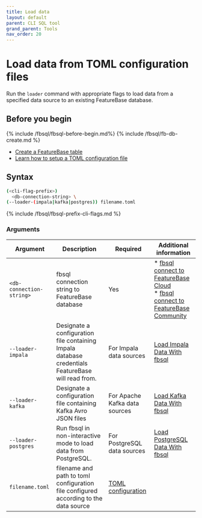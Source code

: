 ```yaml
---
title: Load data
layout: default
parent: CLI SQL tool
grand_parent: Tools
nav_order: 20
---
```


# Load data from TOML configuration files

Run the `loader` command with appropriate flags to load data from a specified data source to an existing FeatureBase database.

## Before you begin

{% include /fbsql/fbsql-before-begin.md%}
{% include /fbsql/fb-db-create.md %}
* [Create a FeatureBase table](/docs/sql-guide/statements/statement-table-create)
* [Learn how to setup a TOML configuration file]()

## Syntax

```sh
(<cli-flag-prefix>)
  <db-connection-string> \
(--loader-(impala|kafka|postgres)) filename.toml
```

{% include /fbsql/fbsql-prefix-cli-flags.md %}

### Arguments

| Argument | Description | Required | Additional information |
|---|---|---|---|
| `<db-connection-string>` | fbsql connection string to FeatureBase database | Yes | * [fbsql connect to FeatureBase Cloud](/docs/tools/fbsql/fbsql-connect-cloud-db)<br/>* [fbsql connect to FeatureBase Community](/docs/tools/fbsql/fbsql-connect-com-db) |
| `--loader-impala` | Designate a configuration file containing Impala database credentials FeatureBase will read from. | For Impala data sources | [Load Impala Data With fbsql](/docs/tools/fbsql/fbsql-loaders-impala) |
| `--loader-kafka` | Designate a configuration file containing Kafka Avro JSON files | For Apache Kafka data sources | [Load Kafka Data With fbsql](/docs/tools/fbsql/fbsql-loaders-kafka) |
| `--loader-postgres` | Run fbsql in non-interactive mode to load data from PostgreSQL. | For PostgreSQL data sources | [Load PostgreSQL Data With fbsql](/docs/tools/fbsql/fbsql-loaders-postgres) |
| `filename.toml` | filename and path to toml configuration file configured according to the data source | [TOML configuration](#toml-configuration) |
